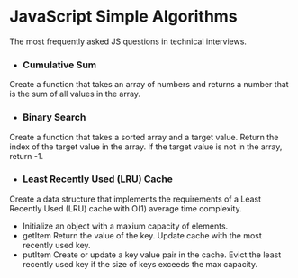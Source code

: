 # JavaScript Simple Algorithms #

The most frequently asked JS questions in technical interviews.

* ### Cumulative Sum ###
Create a function that takes an array of numbers and returns a number that is the sum of all values in the array.

* ###  Binary Search ###
Create a function that takes a sorted array and a target value. Return the index of the target value in the array. If the target value is not in the array, return -1.

* ### Least Recently Used (LRU) Cache ###
Create a data structure that implements the requirements of a Least Recently Used (LRU) cache with O(1) average time complexity.

- Initialize an object with a maxium capacity of elements.
- getItem Return the value of the key. Update cache with the most recently used key.
- putItem Create or update a key value pair in the cache. Evict the least recently used key if the size of keys exceeds the max capacity.

